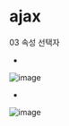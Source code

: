 # ajax

03 속성 선택자

-

![image](https://user-images.githubusercontent.com/54789601/113527790-95598780-95f9-11eb-95ce-a7dd6a412ac3.png)

-

![image](https://user-images.githubusercontent.com/54789601/113527792-98547800-95f9-11eb-9a41-b6fcf5ee78f7.png)
